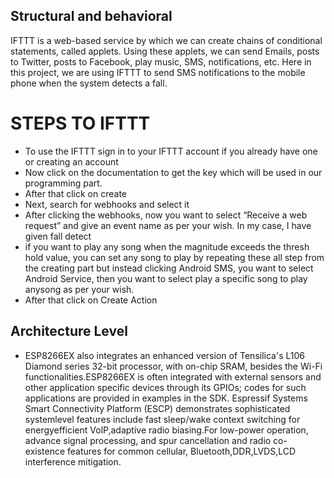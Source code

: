 ## Structural and behavioral
IFTTT is a web-based service by which we can create chains of conditional statements, called applets. Using these applets, we can send Emails, posts to Twitter, posts to Facebook, play music, SMS, notifications, etc. Here in this project, we are using IFTTT to send SMS notifications to the mobile phone when the system detects a fall.
# STEPS TO IFTTT
- To use the IFTTT sign in to your IFTTT account if you already have one or creating an account
- Now click on the documentation to get the key which will be used in our programming part.
- After that click on create 
- Next, search for webhooks and select it
- After clicking the webhooks, now you want to select “Receive a web request” and give an event name as per your wish. In my case, I have given fall detect
- if you want to play any song when the magnitude exceeds the thresh hold value, you can set any song to play by repeating these all step from the creating part but instead clicking Android SMS, you want to select Android Service, then you want to select play a specific song to play anysong as per your wish.
- After that click on Create Action
## Architecture Level
- ESP8266EX also integrates an enhanced version of Tensilica's L106 Diamond series 32-bit processor, with on-chip SRAM, besides the Wi-Fi functionalities.ESP8266EX is often integrated with external sensors and other application specific devices through its GPIOs; codes for such applications are provided in examples in the SDK. Espressif Systems Smart Connectivity Platform (ESCP) demonstrates sophisticated systemlevel features include fast sleep/wake context switching for energyefficient VolP,adaptive radio biasing.For low-power operation, advance signal processing, and spur cancellation and radio co-existence features for common cellular, Bluetooth,DDR,LVDS,LCD interference mitigation.
